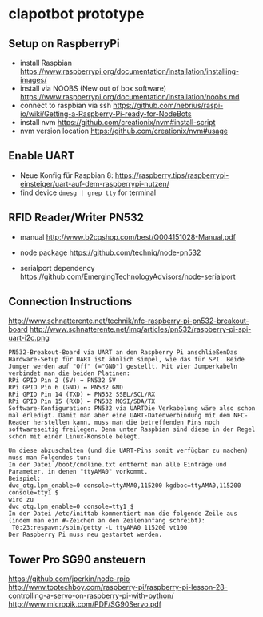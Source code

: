 # clapotbot prototype

## Setup on RaspberryPi

- install Raspbian https://www.raspberrypi.org/documentation/installation/installing-images/
- install via NOOBS (New out of box software) https://www.raspberrypi.org/documentation/installation/noobs.md
- connect to raspbian via ssh
https://github.com/nebrius/raspi-io/wiki/Getting-a-Raspberry-Pi-ready-for-NodeBots 
- install nvm https://github.com/creationix/nvm#install-script
- nvm version location https://github.com/creationix/nvm#usage 


## Enable UART
- Neue Konfig für Raspbian 8: https://raspberry.tips/raspberrypi-einsteiger/uart-auf-dem-raspberrypi-nutzen/
- find device `dmesg | grep tty` for terminal

## RFID Reader/Writer PN532

- manual http://www.b2cqshop.com/best/Q004151028-Manual.pdf

- node package https://github.com/techniq/node-pn532
- serialport dependency https://github.com/EmergingTechnologyAdvisors/node-serialport

## Connection Instructions

http://www.schnatterente.net/technik/nfc-raspberry-pi-pn532-breakout-board
http://www.schnatterente.net/img/articles/pn532/raspberry-pi-spi-uart-i2c.png
```
PN532-Breakout-Board via UART an den Raspberry Pi anschließenDas Hardware-Setup für UART ist ähnlich simpel, wie das für SPI. Beide Jumper werden auf "Off" (="GND") gestellt. Mit vier Jumperkabeln verbindet man die beiden Platinen:
RPi GPIO Pin 2 (5V) ↔ PN532 5V
RPi GPIO Pin 6 (GND) ↔ PN532 GND
RPi GPIO Pin 14 (TXD) ↔ PN532 SSEL/SCL/RX
RPi GPIO Pin 15 (RXD) ↔ PN532 MOSI/SDA/TX
Software-Konfiguration: PN532 via UARTDie Verkabelung wäre also schon mal erledigt. Damit man aber eine UART-Datenverbindung mit dem NFC-Reader herstellen kann, muss man die betreffenden Pins noch softwareseitig freilegen. Denn unter Raspbian sind diese in der Regel schon mit einer Linux-Konsole belegt.

Um diese abzuschalten (und die UART-Pins somit verfügbar zu machen) muss man Folgendes tun:
In der Datei /boot/cmdline.txt entfernt man alle Einträge und Parameter, in denen "ttyAMA0" vorkommt.
Beispiel: 
dwc_otg.lpm_enable=0 console=ttyAMA0,115200 kgdboc=ttyAMA0,115200 console=tty1 $
wird zu
dwc_otg.lpm_enable=0 console=tty1 $
In der Datei /etc/inittab kommentiert man die folgende Zeile aus (indem man ein #-Zeichen an den Zeilenanfang schreibt):
 T0:23:respawn:/sbin/getty -L ttyAMA0 115200 vt100
Der Raspberry Pi muss neu gestartet werden.
```

## Tower Pro SG90 ansteuern
https://github.com/jperkin/node-rpio
http://www.toptechboy.com/raspberry-pi/raspberry-pi-lesson-28-controlling-a-servo-on-raspberry-pi-with-python/
http://www.micropik.com/PDF/SG90Servo.pdf
